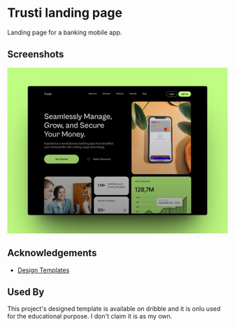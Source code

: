 # Trusti landing page

Landing page for a banking mobile app.

## Screenshots

![App Screenshot](./Trusti.jpg)

## Acknowledgements

- [Design Templates](https://dribbble.com/shots/22231168-Trusti-Banking-Website)

## Used By

This project's designed template is available on dribble and it is onlu used for the educational purpose. I don't claim it is as my own.

